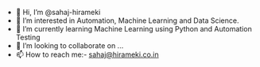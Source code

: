 - 👋 Hi, I’m @sahaj-hirameki
- 👀 I’m interested in Automation, Machine Learning and Data Science.
- 🌱 I’m currently learning Machine Learning using Python and Automation Testing
- 💞️ I’m looking to collaborate on ...
- 📫 How to reach me:- sahaj@hirameki.co.in

<!---
sahajisy/sahajisy is a ✨ special ✨ repository because its `README.md` (this file) appears on your GitHub profile.
You can click the Preview link to take a look at your changes.
--->
